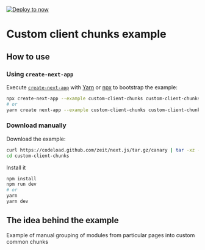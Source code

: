 [![Deploy to now](https://deploy.now.sh/static/button.svg)](https://deploy.now.sh/?repo=https://github.com/zeit/next.js/tree/master/examples/custom-client-chunks)

# Custom client chunks example

## How to use

### Using `create-next-app`

Execute [`create-next-app`](https://github.com/segmentio/create-next-app) with [Yarn](https://yarnpkg.com/lang/en/docs/cli/create/) or [npx](https://github.com/zkat/npx#readme) to bootstrap the example:

```bash
npx create-next-app --example custom-client-chunks custom-client-chunks-app
# or
yarn create next-app --example custom-client-chunks custom-client-chunks-app
```

### Download manually

Download the example:

```bash
curl https://codeload.github.com/zeit/next.js/tar.gz/canary | tar -xz --strip=2 next.js-canary/examples/custom-client-chunks
cd custom-client-chunks
```

Install it

```bash
npm install
npm run dev
# or
yarn
yarn dev
```

## The idea behind the example

Example of manual grouping of modules from particular pages into custom common chunks
